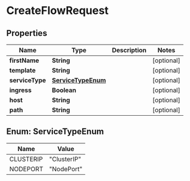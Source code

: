 
# CreateFlowRequest

## Properties
Name | Type | Description | Notes
------------ | ------------- | ------------- | -------------
**firstName** | **String** |  |  [optional]
**template** | **String** |  |  [optional]
**serviceType** | [**ServiceTypeEnum**](#ServiceTypeEnum) |  |  [optional]
**ingress** | **Boolean** |  |  [optional]
**host** | **String** |  |  [optional]
**path** | **String** |  |  [optional]


<a firstName="ServiceTypeEnum"></a>
## Enum: ServiceTypeEnum
Name | Value
---- | -----
CLUSTERIP | &quot;ClusterIP&quot;
NODEPORT | &quot;NodePort&quot;



